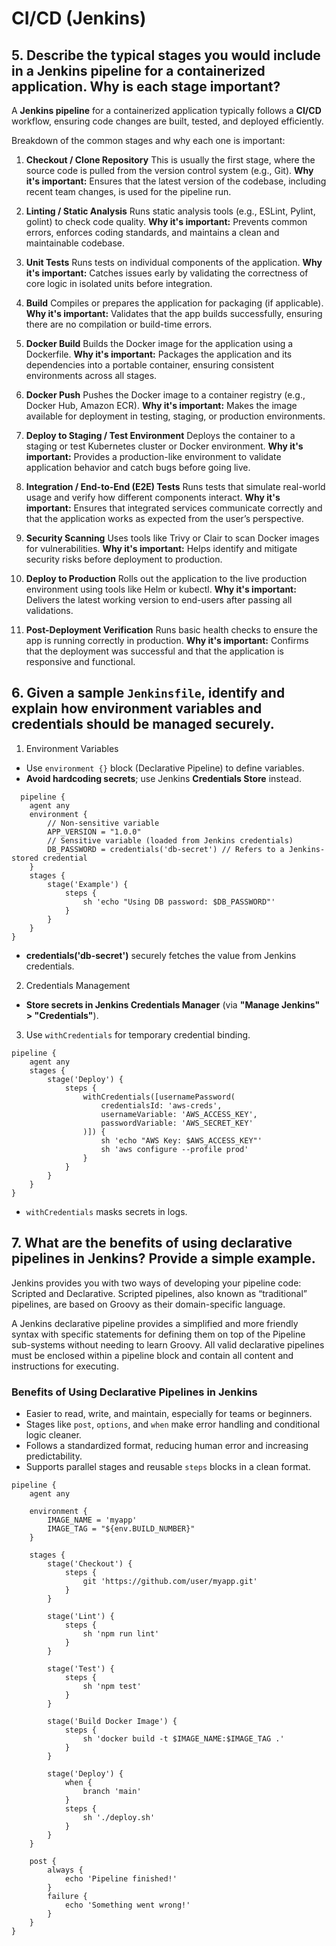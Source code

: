 # CI/CD (Jenkins)
## 5. Describe the typical stages you would include in a Jenkins pipeline for a containerized application. Why is each stage important?

A **Jenkins pipeline** for a containerized application typically follows a **CI/CD** workflow, ensuring code changes are built, tested, and deployed efficiently.

Breakdown of the common stages and why each one is important:

1. **Checkout / Clone Repository**
This is usually the first stage, where the source code is pulled from the version control system (e.g., Git).
**Why it's important:** Ensures that the latest version of the codebase, including recent team changes, is used for the pipeline run.

2. **Linting / Static Analysis**
Runs static analysis tools (e.g., ESLint, Pylint, golint) to check code quality.
**Why it's important:** Prevents common errors, enforces coding standards, and maintains a clean and maintainable codebase.

3. **Unit Tests**
Runs tests on individual components of the application.
**Why it's important:** Catches issues early by validating the correctness of core logic in isolated units before integration.

4. **Build**
Compiles or prepares the application for packaging (if applicable).
**Why it's important:** Validates that the app builds successfully, ensuring there are no compilation or build-time errors.

5. **Docker Build**
Builds the Docker image for the application using a Dockerfile.
**Why it's important:** Packages the application and its dependencies into a portable container, ensuring consistent environments across all stages.

6. **Docker Push**
Pushes the Docker image to a container registry (e.g., Docker Hub, Amazon ECR).
**Why it's important:** Makes the image available for deployment in testing, staging, or production environments.

7. **Deploy to Staging / Test Environment**
Deploys the container to a staging or test Kubernetes cluster or Docker environment.
**Why it's important:** Provides a production-like environment to validate application behavior and catch bugs before going live.

8. **Integration / End-to-End (E2E) Tests**
Runs tests that simulate real-world usage and verify how different components interact.
**Why it's important:** Ensures that integrated services communicate correctly and that the application works as expected from the user’s perspective.

9. **Security Scanning**
Uses tools like Trivy or Clair to scan Docker images for vulnerabilities.
**Why it's important:** Helps identify and mitigate security risks before deployment to production.

10. **Deploy to Production**
Rolls out the application to the live production environment using tools like Helm or kubectl.
**Why it's important:** Delivers the latest working version to end-users after passing all validations.

11. **Post-Deployment Verification**
Runs basic health checks to ensure the app is running correctly in production.
**Why it's important:** Confirms that the deployment was successful and that the application is responsive and functional.

## 6. Given a sample `Jenkinsfile`, identify and explain how environment variables and credentials should be managed securely.

1. Environment Variables
- Use `environment {}` block (Declarative Pipeline) to define variables.
- **Avoid hardcoding secrets**; use Jenkins **Credentials Store** instead.
```
  pipeline {
    agent any
    environment {
        // Non-sensitive variable
        APP_VERSION = "1.0.0"
        // Sensitive variable (loaded from Jenkins credentials)
        DB_PASSWORD = credentials('db-secret') // Refers to a Jenkins-stored credential
    }
    stages {
        stage('Example') {
            steps {
                sh 'echo "Using DB password: $DB_PASSWORD"'
            }
        }
    }
}
```
- **credentials('db-secret')** securely fetches the value from Jenkins credentials.
2. Credentials Management
- **Store secrets in Jenkins Credentials Manager** (via **"Manage Jenkins" > "Credentials"**).
3. Use `withCredentials` for temporary credential binding.
```
pipeline {
    agent any
    stages {
        stage('Deploy') {
            steps {
                withCredentials([usernamePassword(
                    credentialsId: 'aws-creds',
                    usernameVariable: 'AWS_ACCESS_KEY',
                    passwordVariable: 'AWS_SECRET_KEY'
                )]) {
                    sh 'echo "AWS Key: $AWS_ACCESS_KEY"'
                    sh 'aws configure --profile prod'
                }
            }
        }
    }
}
```
- `withCredentials` masks secrets in logs.

## 7. What are the benefits of using declarative pipelines in Jenkins? Provide a simple example.

Jenkins provides you with two ways of developing your pipeline code: Scripted and Declarative. Scripted pipelines, also known as “traditional” pipelines, are based on Groovy as their domain-specific language.

A Jenkins declarative pipeline provides a simplified and more friendly syntax with specific statements for defining them on top of the Pipeline sub-systems without needing to learn Groovy. All valid declarative pipelines must be enclosed within a pipeline block and contain all content and instructions for executing.

### Benefits of Using Declarative Pipelines in Jenkins

- Easier to read, write, and maintain, especially for teams or beginners.
- Stages like `post`, `options`, and `when` make error handling and conditional logic cleaner.
- Follows a standardized format, reducing human error and increasing predictability.
- Supports parallel stages and reusable `steps` blocks in a clean format.

```
pipeline {
    agent any

    environment {
        IMAGE_NAME = 'myapp'
        IMAGE_TAG = "${env.BUILD_NUMBER}"
    }

    stages {
        stage('Checkout') {
            steps {
                git 'https://github.com/user/myapp.git'
            }
        }

        stage('Lint') {
            steps {
                sh 'npm run lint'
            }
        }

        stage('Test') {
            steps {
                sh 'npm test'
            }
        }

        stage('Build Docker Image') {
            steps {
                sh 'docker build -t $IMAGE_NAME:$IMAGE_TAG .'
            }
        }

        stage('Deploy') {
            when {
                branch 'main'
            }
            steps {
                sh './deploy.sh'
            }
        }
    }

    post {
        always {
            echo 'Pipeline finished!'
        }
        failure {
            echo 'Something went wrong!'
        }
    }
}

```